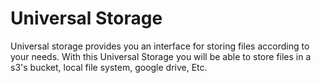 # Universal Storage
Universal storage provides you an interface for storing files according to your needs.  With this Universal Storage you will be able to store files in a s3's bucket, local file system, google drive, Etc.
